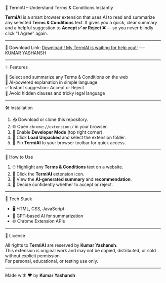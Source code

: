 🧠 TermiAI – Understand Terms & Conditions Instantly

**TermiAI** is a smart browser extension that uses AI to read and summarize any selected **Terms & Conditions** text. It gives you a quick, clear summary and a helpful suggestion to **Accept ✅ or Reject ❌** — so you never blindly click "I Agree" again.

---

🔗 Download Link: [Download!! My TermiAI is waiting for help you!!](https://github.com/git-yashansh/Term-and-condition-Analyser-Extention/releases/download/v1.0.0/EXTENTION.zip
)  ---   KUMAR YASHANSH

---

✨ Features

🔹 Select and summarize any Terms & Conditions on the web  
🤖 AI-powered explanation in simple language  
✅ Instant suggestion: Accept or Reject  
🛑 Avoid hidden clauses and tricky legal language  

---

🛠️ Installation

1. 📥 Download or clone this repository.  
2. 🌐 Open `chrome://extensions/` in your browser.  
3. 🧪 Enable **Developer Mode** (top right corner).  
4. 📂 Click **Load Unpacked** and select the extension folder.  
5. 📌 Pin **TermiAI** to your browser toolbar for quick access.

---

🚀 How to Use

1. 🖱️ Highlight any **Terms & Conditions** text on a website.  
2. 🔘 Click the **TermiAI** extension icon.  
3. 📄 View the **AI-generated summary** and **recommendation**.  
4. 🧠 Decide confidently whether to accept or reject.

---

🧩 Tech Stack

- 🖥️ HTML, CSS, JavaScript  
- 🤖 GPT-based AI for summarization  
- 🌐 Chrome Extension APIs

---

📄 License

All rights to **TermiAI** are reserved by **Kumar Yashansh**.  
This extension is original work and may not be copied, distributed, or sold without explicit permission.  
For personal, educational, or testing use only.

---

 Made with ❤️ by **Kumar Yashansh**
